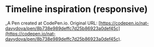 # Timeline inspiration (responsive)
 _A Pen created at CodePen.io. Original URL: [https://codepen.io/nat-davydova/pen/8b738e989deffc7d25b86923a0def45c](https://codepen.io/nat-davydova/pen/8b738e989deffc7d25b86923a0def45c).

 